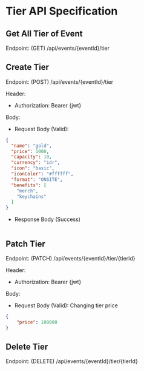 # Tier API Specification

## Get All Tier of Event
Endpoint: (GET) /api/events/{eventId}/tier

## Create Tier
Endpoint: (POST) /api/events/{eventId}/tier

Header: 
- Authorization: Bearer {jwt}

Body:
- Request Body (Valid):
```json
{
  "name": "gold",
  "price": 1000,
  "capacity": 10,
  "currency": "idr",
  "icon": "basic",
  "iconColor": "#ffffff",
  "format": "ONSITE",
  "benefits": [
    "merch",
    "keychains"
  ]
}
```

- Response Body (Success)
```json

```

## Patch Tier
Endpoint: (PATCH) /api/events/{eventId}/tier/{tierId}

Header:
- Authorization: Bearer {jwt}

Body:
- Request Body (Valid): Changing tier price
```json
{
	"price": 100000
}
```

## Delete Tier
Endpoint: (DELETE) /api/events/{eventId}/tier/{tierId}